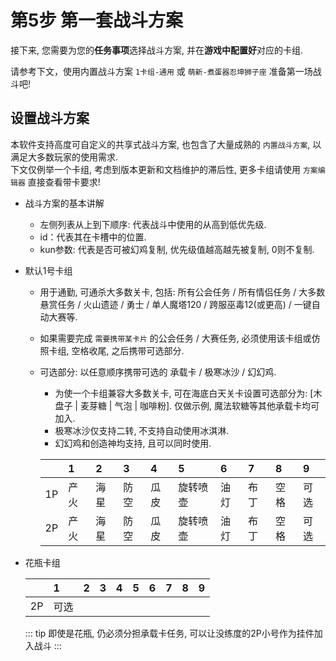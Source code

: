 # 第5步 第一套战斗方案

接下来, 您需要为您的**任务事项**选择战斗方案, 并在**游戏中配置好**对应的卡组.  

请参考下文，使用内置战斗方案 `1卡组-通用` 或 `萌新-煮蛋器忍坤狮子座` 准备第一场战斗吧!  

## 设置战斗方案

本软件支持高度可自定义的共享式战斗方案, 也包含了大量成熟的 `内置战斗方案`, 以满足大多数玩家的使用需求.  
下文仅例举一个卡组, 考虑到版本更新和文档维护的滞后性, 更多卡组请使用 `方案编辑器` 直接查看带卡要求!

* 战斗方案的基本讲解
  * 左侧列表从上到下顺序: 代表战斗中使用的从高到低优先级.
  * id：代表其在卡槽中的位置.
  * kun参数: 代表是否可被幻鸡复制, 优先级值越高越先被复制, 0则不复制.

* 默认1号卡组

  * 用于通勤, 可通杀大多数关卡, 包括: 所有公会任务 / 所有情侣任务 / 大多数悬赏任务 / 火山遗迹 / 勇士 / 单人魔塔120 / 跨服巫毒12(或更高) / 一键自动大赛等.
  * 如果需要完成 `需要携带某卡片` 的公会任务 / 大赛任务, 必须使用该卡组或仿照卡组, 空格收尾, 之后携带可选部分.
  * 可选部分: 以任意顺序携带可选的 承载卡 / 极寒冰沙 / 幻幻鸡.
    * 为使一个卡组兼容大多数关卡, 可在海底白天关卡设置可选部分为: [木盘子 | 麦芽糖 | 气泡 | 咖啡粉]. 仅做示例, 魔法软糖等其他承载卡均可加入.
    * 极寒冰沙仅支持二转, 不支持自动使用冰淇淋.
    * 幻幻鸡和创造神均支持, 且可以同时使用.

    |    | 1  | 2  | 3  | 4  | 5     | 6  | 7  | 8  | 9  |
    |:---|:---|:---|:---|:---|:------|:---|:---|:---|:---|
    | 1P | 产火 | 海星 | 防空 | 瓜皮 | 旋转喷壶  | 油灯 | 布丁 | 空格 | 可选 |
    | 2P | 产火 | 海星 | 防空 | 瓜皮 | 旋转喷壶  | 油灯 | 布丁 | 空格 | 可选 |

* 花瓶卡组

    |    | 1  | 2 | 3 | 4 | 5 | 6 | 7 | 8 | 9 |
    |:---|:---|:--|:--|:--|:--|:--|:--|:--|:--|
    | 2P | 可选 |   |   |   |   |   |   |   |

    ::: tip 即使是花瓶, 仍必须分担承载卡任务, 可以让没练度的2P小号作为挂件加入战斗
    :::